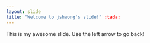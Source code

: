 ```yaml
---
layout: slide
title: "Welcome to jshwong's slide!" :tada:
---
```

This is my awesome slide.
Use the left arrow to go back!

